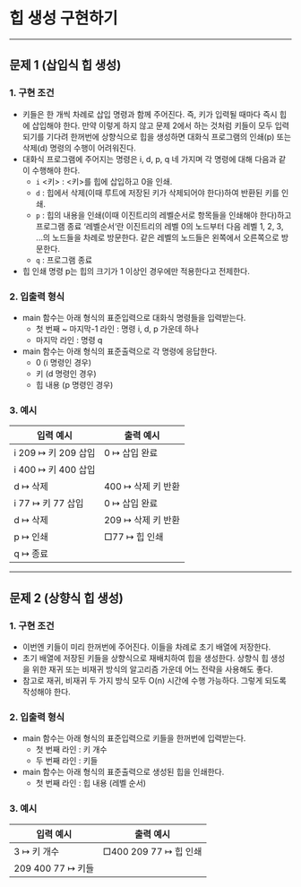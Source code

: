 <h1><strong >힙 생성 구현하기</strong></h1>
<hr>

## 문제 1 (삽입식 힙 생성) 

### 1. 구현 조건
- 키들은 한 개씩 차례로 삽입 명령과 함께 주어진다. 즉, 키가 입력될 때마다 즉시 힙에 삽입해야 한다. 만약 이렇게 하지 않고 문제 2에서 하는 것처럼 키들이 모두 입력되기를 기다려 한꺼번에 상향식으로 힙을 생성하면 대화식 프로그램의 인쇄(p) 또는 삭제(d) 명령의 수행이 어려워진다.
- 대화식 프로그램에 주어지는 명령은 i, d, p, q 네 가지며 각 명령에 대해 다음과 같이 수행해야 한다.
    - `i` <키> : <키>를 힙에 삽입하고 0을 인쇄.
    - `d` : 힙에서 삭제(이때 루트에 저장된 키가 삭제되어야 한다)하여 반환된 키를 인쇄.
    - `p` : 힙의 내용을 인쇄(이때 이진트리의 레벨순서로 항목들을 인쇄해야 한다)하고 프로그램 종료
    ‘레벨순서‘란 이진트리의 레벨 0의 노드부터 다음 레벨 1, 2, 3, ...의 노드들을 차례로 방문한다. 같은 레벨의 노드들은 왼쪽에서 오른쪽으로 방문한다.
    - `q` : 프로그램 종료
- 힙 인쇄 명령 p는 힙의 크기가 1 이상인 경우에만 적용한다고 전제한다.

### 2. 입출력 형식
- main 함수는 아래 형식의 표준입력으로 대화식 명령들을 입력받는다.
	- 첫 번째 ~ 마지막-1 라인 : 명령 i, d, p 가운데 하나
	- 마지막 라인 : 명령 q
- main 함수는 아래 형식의 표준출력으로 각 명령에 응답한다.
	- 0 (i 명령인 경우)
	- 키 (d 명령인 경우)
	- 힙 내용 (p 명령인 경우)

### 3. 예시

|입력 예시| 출력 예시|
|---|---|
|i 209 ↦ 키 209 삽입|0 ↦ 삽입 완료|
|i 400 ↦ 키 400 삽입| |
|d ↦ 삭제|400 ↦ 삭제 키 반환|
|i 77 ↦ 키 77 삽입|0 ↦ 삽입 완료|
|d ↦ 삭제|209 ↦ 삭제 키 반환|
|p ↦ 인쇄|□77 ↦ 힙 인쇄|
|q ↦ 종료||

---

## 문제 2 (상향식 힙 생성)

### 1. 구현 조건
- 이번엔 키들이 미리 한꺼번에 주어진다. 이들을 차례로 초기 배열에 저장한다.
- 초기 배열에 저장된 키들을 상향식으로 재배치하여 힙을 생성한다. 상향식 힙 생성을 위한 재귀 또는 비재귀 방식의 알고리즘 가운데 어느 전략을 사용해도 좋다.
- 참고로 재귀, 비재귀 두 가지 방식 모두 O(n) 시간에 수행 가능하다. 그렇게 되도록 작성해야 한다.

### 2. 입출력 형식
- main 함수는 아래 형식의 표준입력으로 키들을 한꺼번에 입력받는다.
	- 첫 번째 라인 : 키 개수
	- 두 번째 라인 : 키들
- main 함수는 아래 형식의 표준출력으로 생성된 힙을 인쇄한다.
	- 첫 번째 라인 : 힙 내용 (레벨 순서)

### 3. 예시

|입력 예시| 출력 예시|
|---|---|
|3 ↦ 키 개수|□400 209 77 ↦ 힙 인쇄|
|209 400 77 ↦ 키들| |
